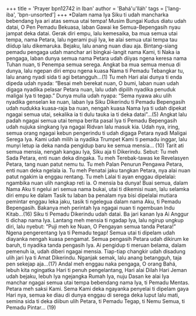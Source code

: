 +++
title = 'Prayer bpn12742 in Iban'
author = 'Bahá'u'lláh'
tags = ['lang-iba', 'bpn-unsorted']
+++
*Dalam nama Iya Siku ti udah mancharka bebendang Iya ari atas semua utai tempa!
 Musim Bungai Kudus diatu udah datai, O Pen Pemadu
Bekuasa, laban Gawai ke Semua-Bepengasih nyau jampat deka datai. Gerak diri empu, lalu kemesaika, ba mua semua utai tempa, nama Petara, lalu ngerami puji Iya, ke alai semua utai tempa tau diidup lalu dikemaruka. Bejaku, lalu anang nuan diau aja. Bintang-siang pemadu pengaga udah manchar ari bingkai-langit nama Kami, ti Naka ia pengaga, laban dunya semua nama Petara udah diiyas ngena keresa nama Tuhan nuan, ti Penempa semua serega. Angkat ba mua semua menua di dunya, lalu ngepan diri empu ngena kuasa Nama ti Pemadu Tebangkar tu, lalu anang nyadi sida ti agi betangguh…(1)
Tu meh Hari alai dunya ti enda dipeda udah nyada: “Besai meh berekat nuan, O bumi, laban nuan udah digaga nyadika pelasar Petara nuan, lalu udah dipilih nyadika penuduk maligai Iya ti tegap.” Dunya mulia udah nyapa: “Sema nyawa aku ulih nyadika genselan ke nuan, laban Iya Siku Dikerindu ti Pemadu Bepengasih udah nudukka kuasa-raja ba nuan, nengah kuasa Nama Iya ti udah dipekat ngagai semua utai, sekalika ia ti dulu tauka ia ti deka datai”…(5)
Angkat lalu padah ngagai semua utai tempa berita pasal Iya ti Pemadu Bepengasih udah nujuka singkang Iya ngagai Ridvan lalu masuk kia. Udah nya, iring, semua orang ngagai kebun pengerindu ti udah digaga Petara nyadi Maligai Serega Iya. Kami udah milih ia nyadika Trumpet Kami ti pemadu inggar, lalu munyi letup ia deka nanda pengidup baru ke semua mensia… (10)
Tarit ati semua mensia, nengah kangau Iya, Siku aja ti Dikerindu. Sebut: Tu meh Sada Petara, enti nuan deka dingaka. Tu meh Terebak-tawas ke Revelasyen Petara, tang nuan patut nemu tu. Tu meh Palan Penurun Pengawa Petara, enti nuan deka ngelala ia. Tu meh Penatai jaku tangkan Petara, nya alai nuan patut ngakim ia enggau rentang. Tu meh Lalai ti ayan enggau dipelalai: ngambika nuan ulih nangkap reti ia. O mensia ba dunya! Buai semua, dalam Nama Aku ti ngelui ari semua nama bukai, utai ti dikemisi nuan, lalu selamka diri empu ke dalam Tasik tu laban ba penalam nya bisi dipelalai mutiara pemintar enggau leka jaku, tasik ti ngelegua dalam nama Aku, ti Pemadu Bepengasih. Bakanya meh perintah Iya ngagai nuan ti ngembuan Indu Kitab…(16)
Siku ti Pemadu Dikerindu udah datai. Ba jari kanan Iya Ai Anggur ti dichap nama Iya. Lantang meh mensia ti ngadap Iya, lalu ngirup ungkup diri, lalu nyebut: “Puji meh ke Nuan, O Pengayan semua tanda Petara!” Ngena pengerentang Iya ti Pemadu tegap! Semua utai ti dipelam udah diayanka nengah kuasa pengamat. Semua pengasih Petara udah dikirum ke baruh, ti nyadika tanda pengasih Iya. Ai pengidup ti meruan belama, dalam pemenuh ia, udah diberi ngagai mensia. Tiap-tiap changkir udah disadung ulih jari Iya ti Amat Dikerindu. Nganjak semak, lalu anang betangguh, taja pen sekejap aja…(17)
Andal meh enggau naka pengaga, O orang Bahá, lebuh kita ngingatka Hari ti penuh pengelantang, Hari alai Dilah Hari Jeman udah bejaku, lebuh Iya ngejangka Rumah Iya, nuju Dasan ke alai Iya manchar ngagai semua utai tempa bebendang nama Iya, ti Pemadu Mentas. Petara meh saksi Kami. Sema Kami deka ngayanka penyelai ti dipelam gaya Hari nya, semua ke diau di dunya enggau di serega deka luput lalu mati, semina sida ti deka diibun ulih Petara, ti Pemadu Tegap, ti Nemu Semua, ti Pemadu Pintar… (19)
